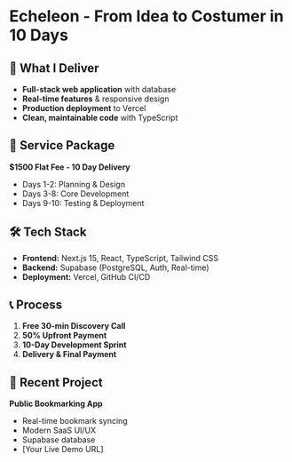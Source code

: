 # Echeleon - From Idea to Costumer in 10 Days

## 🚀 What I Deliver
- **Full-stack web application** with database
- **Real-time features** & responsive design  
- **Production deployment** to Vercel
- **Clean, maintainable code** with TypeScript

## 💼 Service Package
**$1500 Flat Fee - 10 Day Delivery**
- Days 1-2: Planning & Design
- Days 3-8: Core Development
- Days 9-10: Testing & Deployment

## 🛠 Tech Stack
- **Frontend:** Next.js 15, React, TypeScript, Tailwind CSS
- **Backend:** Supabase (PostgreSQL, Auth, Real-time)
- **Deployment:** Vercel, GitHub CI/CD

## 📞 Process
1. **Free 30-min Discovery Call**
2. **50% Upfront Payment** 
3. **10-Day Development Sprint**
4. **Delivery & Final Payment**

## 🌟 Recent Project
**Public Bookmarking App**
- Real-time bookmark syncing
- Modern SaaS UI/UX
- Supabase database
- [Your Live Demo URL]